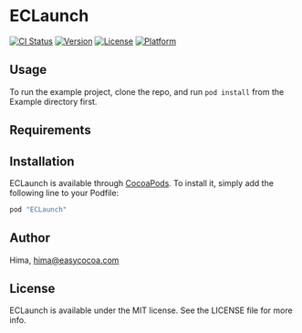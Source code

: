 # ECLaunch

[![CI Status](http://img.shields.io/travis/MrHima/ECLaunch.svg?style=flat)](https://travis-ci.org/MrHima/ECLaunch)
[![Version](https://img.shields.io/cocoapods/v/ECLaunch.svg?style=flat)](http://cocoapods.org/pods/ECLaunch)
[![License](https://img.shields.io/cocoapods/l/ECLaunch.svg?style=flat)](http://cocoapods.org/pods/ECLaunch)
[![Platform](https://img.shields.io/cocoapods/p/ECLaunch.svg?style=flat)](http://cocoapods.org/pods/ECLaunch)

## Usage

To run the example project, clone the repo, and run `pod install` from the Example directory first.

## Requirements

## Installation

ECLaunch is available through [CocoaPods](http://cocoapods.org). To install
it, simply add the following line to your Podfile:

```ruby
pod "ECLaunch"
```

## Author

Hima, hima@easycocoa.com

## License

ECLaunch is available under the MIT license. See the LICENSE file for more info.
